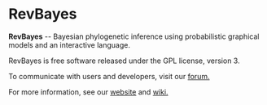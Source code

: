 # RevBayes 

**RevBayes** -- Bayesian phylogenetic inference using probabilistic graphical models and an interactive language.

RevBayes is free software released under the GPL license, version 3.

To communicate with users and developers, visit our [forum.](https://groups.google.com/forum/#!forum/revbayes-users)

For more information, see our [website](https://www.RevBayes.com) and [wiki.](https://github.com/revbayes/revbayes/wiki)

